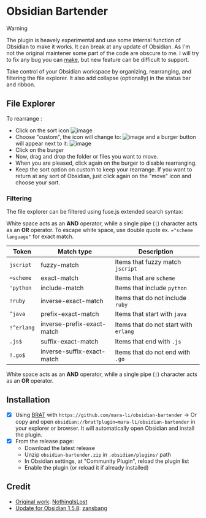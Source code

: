 # Obsidian Bartender

> [!WARNING]
> The plugin is heavely experimental and use some internal function of Obsidian to make it works. It can break at any update of Obsidian.
> As I'm not the original maintener some part of the code are obscure to me. I will try to fix any bug you can [make](https://github.com/Mara-Li/obsidian-bartender/issues/new?assignees=&labels=bug&projects=&template=bug_report.yml&title=%5BBug%5D%3A+), but new feature can be difficult to support.

Take control of your Obsidian workspace by organizing, rearranging, and filtering the file explorer. It also add collapse (optionally) in the status bar and ribbon.

## File Explorer

To rearrange :
- Click on the sort icon ![image](https://github.com/Mara-Li/obsidian-bartender/assets/30244939/146d3e09-43f6-4b7f-8509-ed15d4427ccf)
- Choose "custom", the icon will change to: ![image](https://github.com/Mara-Li/obsidian-bartender/assets/30244939/9bb320f1-0e52-46cd-8e70-c02181c52619) and a burger button will appear next to it: ![image](https://github.com/Mara-Li/obsidian-bartender/assets/30244939/8c41438c-8690-41e2-a4a2-83c29d203486)
- Click on the burger
- Now, drag and drop the folder or files you want to move.
- When you are pleased, click again on the burger to disable rearranging.
- Keep the sort option on custom to keep your rearrange. If you want to return at any sort of Obsidian, just click again on the "move" icon and choose your sort. 

### Filtering

The file explorer can be filtered using fuse.js extended search syntax:

White space acts as an **AND** operator, while a single pipe (`|`) character acts as an **OR** operator. To escape white space, use double quote ex. `="scheme language"` for exact match.

| Token       | Match type                 | Description                            |
| ----------- | -------------------------- | -------------------------------------- |
| `jscript`   | fuzzy-match                | Items that fuzzy match `jscript`       |
| `=scheme`   | exact-match                | Items that are `scheme`                |
| `'python`   | include-match              | Items that include `python`            |
| `!ruby`     | inverse-exact-match        | Items that do not include `ruby`       |
| `^java`     | prefix-exact-match         | Items that start with `java`           |
| `!^erlang` | inverse-prefix-exact-match | Items that do not start with `erlang` |
| `.js$`      | suffix-exact-match         | Items that end with `.js`              |
| `!.go$`     | inverse-suffix-exact-match | Items that do not end with `.go`       |

White space acts as an **AND** operator, while a single pipe (`|`) character acts as an **OR** operator.

## Installation

- [x] Using [BRAT](https://tfthacker.com/BRAT) with `https://github.com/mara-li/obsidian-bartender`
      → Or copy and open `obsidian://brat?plugin=mara-li/obsidian-bartender` in your explorer or browser. It will automatically open Obsidian and install the plugin.
- [x] From the release page: 
    - Download the latest release
    - Unzip `obsidian-bartender.zip` in `.obsidian/plugins/` path
    - In Obsidian settings, at "Community Plugin", reload the plugin list
    - Enable the plugin (or reload it if already installed)

## Credit

- <ins>Original work</ins>: [NothingIsLost](https://github.com/nothingislost/obsidian-bartender/)
- <ins>Update for Obsidian 1.5.8</ins>: [zansbang](https://github.com/zansbang/obsidian-bartender)
